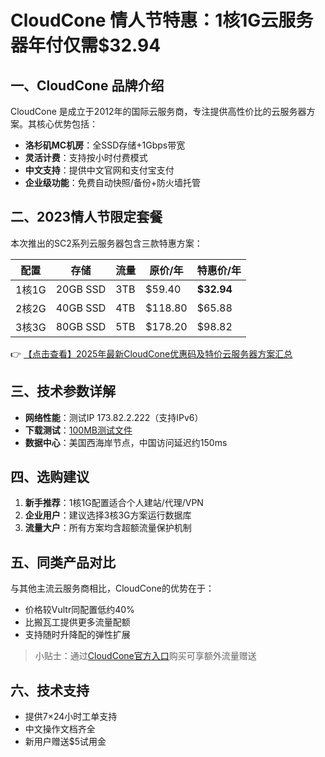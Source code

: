 # CloudCone 情人节特惠：1核1G云服务器年付仅需$32.94

## 一、CloudCone 品牌介绍
CloudCone 是成立于2012年的国际云服务商，专注提供高性价比的云服务器方案。其核心优势包括：
- **洛杉矶MC机房**：全SSD存储+1Gbps带宽
- **灵活计费**：支持按小时付费模式
- **中文支持**：提供中文官网和支付宝支付
- **企业级功能**：免费自动快照/备份+防火墙托管

## 二、2023情人节限定套餐
本次推出的SC2系列云服务器包含三款特惠方案：

| 配置        | 存储   | 流量  | 原价/年 | 特惠价/年 |
|-------------|--------|-------|---------|-----------|
| 1核1G       | 20GB SSD | 3TB  | $59.40  | **$32.94** |
| 2核2G       | 40GB SSD | 4TB  | $118.80 | $65.88    |
| 3核3G       | 80GB SSD | 5TB  | $178.20 | $98.82    |

👉 [【点击查看】2025年最新CloudCone优惠码及特价云服务器方案汇总](https://bit.ly/Cloudcone)

## 三、技术参数详解
- **网络性能**：测试IP 173.82.2.222（支持IPv6）
- **下载测试**：[100MB测试文件](http://la.lg.cloudc.one/100MB.test)
- **数据中心**：美国西海岸节点，中国访问延迟约150ms

## 四、选购建议
1. **新手推荐**：1核1G配置适合个人建站/代理/VPN
2. **企业用户**：建议选择3核3G方案运行数据库
3. **流量大户**：所有方案均含超额流量保护机制

## 五、同类产品对比
与其他主流云服务商相比，CloudCone的优势在于：
- 价格较Vultr同配置低约40%
- 比搬瓦工提供更多流量配额
- 支持随时升降配的弹性扩展

> 小贴士：通过[CloudCone官方入口](https://bit.ly/Cloudcone)购买可享额外流量赠送

## 六、技术支持
- 提供7×24小时工单支持
- 中文操作文档齐全
- 新用户赠送$5试用金